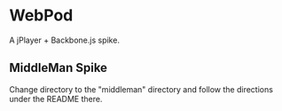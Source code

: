 # WebPod

A jPlayer + Backbone.js spike.

## MiddleMan Spike

Change directory to the "middleman" directory and follow the directions under the README there.